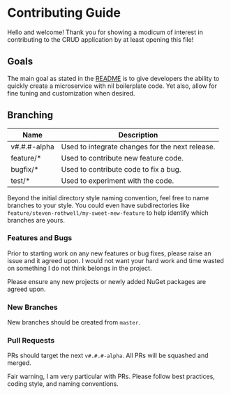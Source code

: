 # Contributing Guide

Hello and welcome! Thank you for showing a modicum of interest in contributing to the CRUD application by at least opening this file!

## Goals

The main goal as stated in the [README](/README.md) is to give developers the ability to quickly create a microservice with nil boilerplate code. Yet also, allow for fine tuning and customization when desired.

## Branching

| Name         | Description                                     |
| ------------ | ----------------------------------------------- |
| v#.#.#-alpha | Used to integrate changes for the next release. |
| feature/\*   | Used to contribute new feature code.            |
| bugfix/\*    | Used to contribute code to fix a bug.           |
| test/\*      | Used to experiment with the code.               |

Beyond the initial directory style naming convention, feel free to name branches to your style. You could even have subdirectories like `feature/steven-rothwell/my-sweet-new-feature` to help identify which branches are yours.

### Features and Bugs

Prior to starting work on any new features or bug fixes, please raise an issue and it agreed upon. I would not want your hard work and time wasted on something I do not think belongs in the project.

Please ensure any new projects or newly added NuGet packages are agreed upon.

### New Branches

New branches should be created from `master`.

### Pull Requests

PRs should target the next `v#.#.#-alpha`. All PRs will be squashed and merged.

Fair warning, I am very particular with PRs. Please follow best practices, coding style, and naming conventions.
